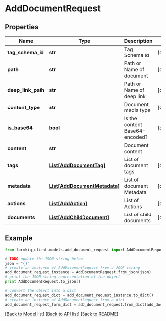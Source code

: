 # AddDocumentRequest


## Properties

Name | Type | Description | Notes
------------ | ------------- | ------------- | -------------
**tag_schema_id** | **str** | Tag Schema Id | [optional] 
**path** | **str** | Path or Name of document | [optional] 
**deep_link_path** | **str** | Path or Name of deep link | [optional] 
**content_type** | **str** | Document media type | [optional] 
**is_base64** | **bool** | Is the content Base64-encoded? | [optional] 
**content** | **str** | Document content | 
**tags** | [**List[AddDocumentTag]**](AddDocumentTag.md) | List of document tags | [optional] 
**metadata** | [**List[AddDocumentMetadata]**](AddDocumentMetadata.md) | List of document Metadata | [optional] 
**actions** | [**List[AddAction]**](AddAction.md) | List of Actions | [optional] 
**documents** | [**List[AddChildDocument]**](AddChildDocument.md) | List of child documents | [optional] 

## Example

```python
from formkiq_client.models.add_document_request import AddDocumentRequest

# TODO update the JSON string below
json = "{}"
# create an instance of AddDocumentRequest from a JSON string
add_document_request_instance = AddDocumentRequest.from_json(json)
# print the JSON string representation of the object
print AddDocumentRequest.to_json()

# convert the object into a dict
add_document_request_dict = add_document_request_instance.to_dict()
# create an instance of AddDocumentRequest from a dict
add_document_request_form_dict = add_document_request.from_dict(add_document_request_dict)
```
[[Back to Model list]](../README.md#documentation-for-models) [[Back to API list]](../README.md#documentation-for-api-endpoints) [[Back to README]](../README.md)



